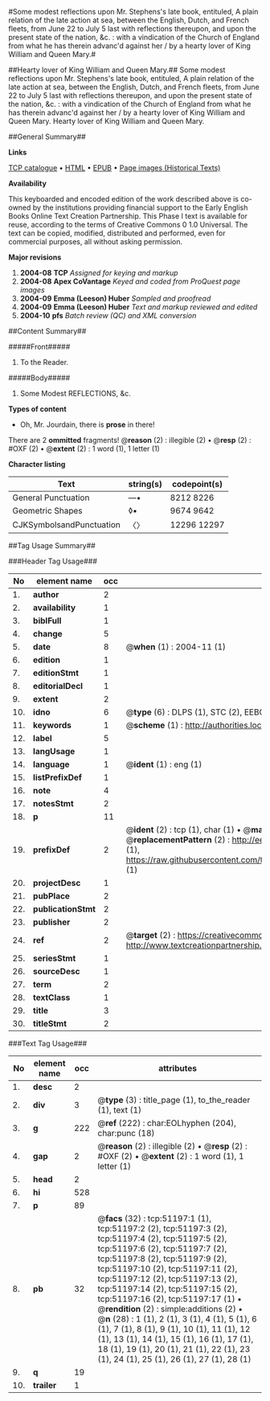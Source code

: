 #Some modest reflections upon Mr. Stephens's late book, entituled, A plain relation of the late action at sea, between the English, Dutch, and French fleets, from June 22 to July 5 last with reflections thereupon, and upon the present state of the nation, &c. : with a vindication of the Church of England from what he has therein advanc'd against her / by a hearty lover of King William and Queen Mary.#

##Hearty lover of King William and Queen Mary.##
Some modest reflections upon Mr. Stephens's late book, entituled, A plain relation of the late action at sea, between the English, Dutch, and French fleets, from June 22 to July 5 last with reflections thereupon, and upon the present state of the nation, &c. : with a vindication of the Church of England from what he has therein advanc'd against her / by a hearty lover of King William and Queen Mary.
Hearty lover of King William and Queen Mary.

##General Summary##

**Links**

[TCP catalogue](http://www.ota.ox.ac.uk/tcp/)  • 
[HTML](http://tei.it.ox.ac.uk/tcp/Texts-HTML/free/A60/A60805.html)  • 
[EPUB](http://tei.it.ox.ac.uk/tcp/Texts-EPUB/free/A60/A60805.epub) • 
[Page images (Historical Texts)](https://data.historicaltexts.jisc.ac.uk/view?pubId=eebo-11936335e&pageId=eebo-11936335e-51197-1)

**Availability**

This keyboarded and encoded edition of the
	       work described above is co-owned by the institutions
	       providing financial support to the Early English Books
	       Online Text Creation Partnership. This Phase I text is
	       available for reuse, according to the terms of Creative
	       Commons 0 1.0 Universal. The text can be copied,
	       modified, distributed and performed, even for
	       commercial purposes, all without asking permission.

**Major revisions**

1. __2004-08__ __TCP__ *Assigned for keying and markup*
1. __2004-08__ __Apex CoVantage__ *Keyed and coded from ProQuest page images*
1. __2004-09__ __Emma (Leeson) Huber__ *Sampled and proofread*
1. __2004-09__ __Emma (Leeson) Huber__ *Text and markup reviewed and edited*
1. __2004-10__ __pfs__ *Batch review (QC) and XML conversion*

##Content Summary##

#####Front#####

1. To the Reader.

#####Body#####

1. Some Modest REFLECTIONS, &c.

**Types of content**

  * Oh, Mr. Jourdain, there is **prose** in there!

There are 2 **ommitted** fragments! 
 @__reason__ (2) : illegible (2)  •  @__resp__ (2) : #OXF (2)  •  @__extent__ (2) : 1 word (1), 1 letter (1)

**Character listing**


|Text|string(s)|codepoint(s)|
|---|---|---|
|General Punctuation|—•|8212 8226|
|Geometric Shapes|◊▪|9674 9642|
|CJKSymbolsandPunctuation|〈〉|12296 12297|

##Tag Usage Summary##

###Header Tag Usage###

|No|element name|occ|attributes|
|---|---|---|---|
|1.|__author__|2||
|2.|__availability__|1||
|3.|__biblFull__|1||
|4.|__change__|5||
|5.|__date__|8| @__when__ (1) : 2004-11 (1)|
|6.|__edition__|1||
|7.|__editionStmt__|1||
|8.|__editorialDecl__|1||
|9.|__extent__|2||
|10.|__idno__|6| @__type__ (6) : DLPS (1), STC (2), EEBO-CITATION (1), OCLC (1), VID (1)|
|11.|__keywords__|1| @__scheme__ (1) : http://authorities.loc.gov/ (1)|
|12.|__label__|5||
|13.|__langUsage__|1||
|14.|__language__|1| @__ident__ (1) : eng (1)|
|15.|__listPrefixDef__|1||
|16.|__note__|4||
|17.|__notesStmt__|2||
|18.|__p__|11||
|19.|__prefixDef__|2| @__ident__ (2) : tcp (1), char (1)  •  @__matchPattern__ (2) : ([0-9\-]+):([0-9IVX]+) (1), (.+) (1)  •  @__replacementPattern__ (2) : http://eebo.chadwyck.com/downloadtiff?vid=$1&page=$2 (1), https://raw.githubusercontent.com/textcreationpartnership/Texts/master/tcpchars.xml#$1 (1)|
|20.|__projectDesc__|1||
|21.|__pubPlace__|2||
|22.|__publicationStmt__|2||
|23.|__publisher__|2||
|24.|__ref__|2| @__target__ (2) : https://creativecommons.org/publicdomain/zero/1.0/ (1), http://www.textcreationpartnership.org/docs/. (1)|
|25.|__seriesStmt__|1||
|26.|__sourceDesc__|1||
|27.|__term__|2||
|28.|__textClass__|1||
|29.|__title__|3||
|30.|__titleStmt__|2||


###Text Tag Usage###

|No|element name|occ|attributes|
|---|---|---|---|
|1.|__desc__|2||
|2.|__div__|3| @__type__ (3) : title_page (1), to_the_reader (1), text (1)|
|3.|__g__|222| @__ref__ (222) : char:EOLhyphen (204), char:punc (18)|
|4.|__gap__|2| @__reason__ (2) : illegible (2)  •  @__resp__ (2) : #OXF (2)  •  @__extent__ (2) : 1 word (1), 1 letter (1)|
|5.|__head__|2||
|6.|__hi__|528||
|7.|__p__|89||
|8.|__pb__|32| @__facs__ (32) : tcp:51197:1 (1), tcp:51197:2 (2), tcp:51197:3 (2), tcp:51197:4 (2), tcp:51197:5 (2), tcp:51197:6 (2), tcp:51197:7 (2), tcp:51197:8 (2), tcp:51197:9 (2), tcp:51197:10 (2), tcp:51197:11 (2), tcp:51197:12 (2), tcp:51197:13 (2), tcp:51197:14 (2), tcp:51197:15 (2), tcp:51197:16 (2), tcp:51197:17 (1)  •  @__rendition__ (2) : simple:additions (2)  •  @__n__ (28) : 1 (1), 2 (1), 3 (1), 4 (1), 5 (1), 6 (1), 7 (1), 8 (1), 9 (1), 10 (1), 11 (1), 12 (1), 13 (1), 14 (1), 15 (1), 16 (1), 17 (1), 18 (1), 19 (1), 20 (1), 21 (1), 22 (1), 23 (1), 24 (1), 25 (1), 26 (1), 27 (1), 28 (1)|
|9.|__q__|19||
|10.|__trailer__|1||
